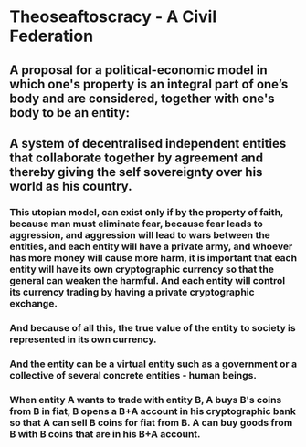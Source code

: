 # Theoseaftoscracy - A Civil Federation

## A proposal for a political-economic model in which one's property is an integral part of one’s body and are considered, together with one's body to be an entity:

## A system of decentralised independent entities that collaborate together by agreement and thereby giving the self sovereignty over his world as his country.

### This utopian model, can exist only if by the property of faith, because man must eliminate fear, because fear leads to aggression, and aggression will lead to wars between the entities, and each entity will have a private army, and whoever has more money will cause more harm, it is important that each entity will have its own cryptographic currency so that the general can weaken the harmful. And each entity will control its currency trading by having a private cryptographic exchange.

### And because of all this, the true value of the entity to society is represented in its own currency.

### And the entity can be a virtual entity such as a government or a collective of several concrete entities - human beings.

### When entity A wants to trade with entity B, A buys B's coins from B in fiat, B opens a B+A account in his cryptographic bank so that A can sell B coins for fiat from B. A can buy goods from B with B coins that are in his B+A account.